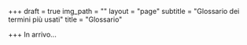 +++
draft = true
img_path = ""
layout = "page"
subtitle = "Glossario dei termini più usati"
title = "Glossario"

+++
In arrivo...